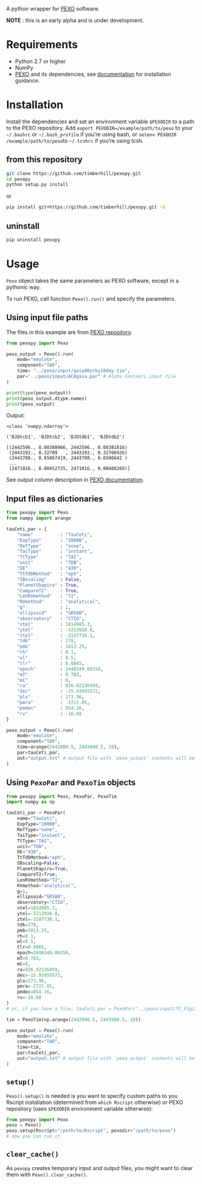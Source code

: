 A python wrapper for [PEXO](https://github.com/phillippro/pexo) software.

**NOTE** : this is an early alpha and is under development.

# Requirements

- Python 2.7 or higher
- NumPy
- [PEXO](https://github.com/phillippro/pexo) and its dependencies, see [documentation](http://rpubs.com/Fabo/pexo) for installation guidance.

# Installation

Install the dependencies and set an environment variable `$PEXODIR` to a path to the PEXO repository. Add `export PEXODIR=/example/path/to/pexo` to your `~/.bashrc` or `~/.bash_profile` if you’re using bash, or `setenv PEXODIR /example/path/to/pexo`to `~/.tcshrc` if you’re using tcsh.

## from this repository

```sh
git clone https://github.com/timberhill/pexopy.git
cd pexopy
python setup.py install
```

or

```sh
pip install git+https://github.com/timberhill/pexopy.git -U
```

## uninstall

```sh
pip uninstall pexopy
```

# Usage

`Pexo` object takes the same parameters as PEXO software, except in a pythonic way.

To run PEXO, call function `Pexo().run()` and specify the parameters.

## Using input file paths

The files in this example are from [PEXO repository](https://github.com/phillippro/pexo/tree/master/input).

```python
from pexopy import Pexo

pexo_output = Pexo().run(
    mode="emulate",
    component="TAR",
    time= "../pexo/input/gaia80yrby10day.tim",
    par="../pexo/input/ACAgaia.par" # Alpha Centauri input file
)

print(type(pexo_output))
print(pexo_output.dtype.names)
print(pexo_output)
```

Output:

```plain
<class 'numpy.ndarray'>

('BJDtcb1', 'BJDtcb2', 'BJDtdb1', 'BJDtdb2')

[(2442596., 0.00380966, 2442596., 0.00381816)
 (2443192., 0.32709   , 2443192., 0.32708926)
 (2443788., 0.65067419, 2443788., 0.6506642 )
 ...
 (2471816., 0.00452725, 2471816., 0.00408269)]
```

See output column description in [PEXO documentation](http://rpubs.com/Fabo/pexo).

## Input files as dictionaries

```python
from pexopy import Pexo
from numpy import arange

tauCeti_par = {
    "name"          : "TauCeti",
    "EopType"       : "2000B",
    "RefType"       : "none",
    "TaiType"       : "instant",
    "TtType"        : "TAI",
    "unit"          : "TDB",
    "DE"            : "430",
    "TtTdbMethod"   : "eph",
    "SBscaling"     : False,
    "PlanetShapiro" : True,
    "CompareT2"     : True,
    "LenRVmethod"   : "T2",
    "RVmethod"      : "analytical",
    "g"             : 1,
    "ellipsoid"     : "GRS80",
    "observatory"   : "CTIO",
    "xtel"          : 1814985.3,
    "ytel"          : -5213916.8,
    "ztel"          : -3187738.1,
    "tdk"           : 278,
    "pmb"           : 1013.25,
    "rh"            : 0.1,
    "wl"            : 0.5,
    "tlr"           : 0.0065,
    "epoch"         : 2448349.06250,
    "mT"            : 0.783,
    "mC"            : 0,
    "ra"            : 026.02136459,
    "dec"           : -15.93955572,
    "plx"           : 273.96,
    "pmra"          : -1721.05,
    "pmdec"         : 854.16,
    "rv"            : -16.68
}

pexo_output = Pexo().run(
    mode="emulate",
    component="TAR",
    time=arange(2442000.5, 2443000.5, 10),
    par=tauCeti_par,
    out="output.txt" # output file with `pexo_output` contents will be saved to the currect directory
)
```

## Using `PexoPar` and `PexoTim` objects

```python
from pexopy import Pexo, PexoPar, PexoTim
import numpy as np

tauCeti_par = PexoPar(
    name="TauCeti",
    EopType="2000B",
    RefType="none",
    TaiType="instant",
    TtType="TAI",
    unit="TDB",
    DE="430",
    TtTdbMethod="eph",
    SBscaling=False,
    PlanetShapiro=True,
    CompareT2=True,
    LenRVmethod="T2",
    RVmethod="analytical",
    g=1,
    ellipsoid="GRS80",
    observatory="CTIO",
    xtel=1814985.3,
    ytel=-5213916.8,
    ztel=-3187738.1,
    tdk=278,
    pmb=1013.25,
    rh=0.1,
    wl=0.5,
    tlr=0.0065,
    epoch=2448349.06250,
    mT=0.783,
    mC=0,
    ra=026.02136459,
    dec=-15.93955572,
    plx=273.96,
    pmra=-1721.05,
    pmdec=854.16,
    rv=-16.68
)
# or, if you have a file, tauCeti_par = PexoPar("../pexo/input/TC_Fig11b.par")

tim = PexoTim(np.arange(2442000.5, 2443000.5, 10))

pexo_output = Pexo().run(
    mode="emulate",
    component="TAR",
    time=tim,
    par=tauCeti_par,
    out="output.txt" # output file with `pexo_output` contents will be saved to the currect directory
)
```

## `setup()`

`Pexo().setup()` is needed is you want to specify custom paths to you Rscript installation (determined from `which Rscript` otherwise) or PEXO repository (uses `$PEXODIR` environment variable otherwise):

```python
from pexopy import Pexo
pexo = Pexo()
pexo.setup(Rscript="/path/to/Rscript", pexodir="/path/to/pexo")
# now you can run it
```

## `clear_cache()`

As `pexopy` creates temporary input and output files, you might want to clear them with `Pexo().clear_cache()`.
